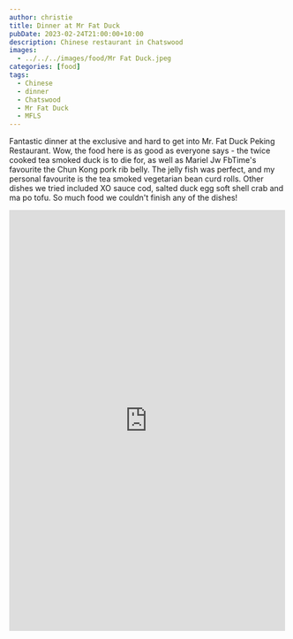 ```yaml
---
author: christie
title: Dinner at Mr Fat Duck
pubDate: 2023-02-24T21:00:00+10:00
description: Chinese restaurant in Chatswood
images:
  - ../../../images/food/Mr Fat Duck.jpeg
categories: [food]
tags:
  - Chinese
  - dinner
  - Chatswood
  - Mr Fat Duck
  - MFLS
---
```


Fantastic dinner at the exclusive and hard to get into Mr. Fat Duck Peking Restaurant. Wow, the food here is as good as everyone says - the twice cooked tea smoked duck is to die for, as well as Mariel Jw FbTime's favourite the Chun Kong pork rib belly. The jelly fish was perfect, and my personal favourite is the tea smoked vegetarian bean curd rolls. Other dishes we tried included XO sauce cod, salted duck egg soft shell crab and ma po tofu. So much food we couldn't finish any of the dishes!

<iframe src="https://www.facebook.com/plugins/post.php?href=https%3A%2F%2Fwww.facebook.com%2Fchris1.tham%2Fposts%2Fpfbid02ZqQPh9d88EbJCijFYb45H4GNe94tYzWm1LfcpToMgWwkf8nBLUouR1QLYaGyFnV6l&show_text=true&width=500" width="500" height="761" style="border:none;overflow:hidden" scrolling="no" frameborder="0" allowfullscreen="true" allow="autoplay; clipboard-write; encrypted-media; picture-in-picture; web-share"></iframe>
